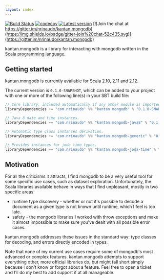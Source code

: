 ```yaml
---
layout: index
---
```


[![Build Status](https://travis-ci.org/nrinaudo/kantan.mongodb.svg?branch=master)](https://travis-ci.org/nrinaudo/kantan.mongodb)
[![codecov](https://codecov.io/gh/nrinaudo/kantan.mongodb/branch/master/graph/badge.svg)](https://codecov.io/gh/nrinaudo/kantan.mongodb)
[![Latest version](https://index.scala-lang.org/nrinaudo/kantan.mongodb/kantan.mongodb/latest.svg)](https://index.scala-lang.org/nrinaudo/kantan.mongodb)
[![Join the chat at https://gitter.im/nrinaudo/kantan.mongodb](https://img.shields.io/badge/gitter-join%20chat-52c435.svg)](https://gitter.im/nrinaudo/kantan.mongodb)

kantan.mongodb is a library for interacting with mongodb written in the
[Scala programming language](http://www.scala-lang.org).

## Getting started

kantan.mongodb is currently available for Scala 2.10, 2.11 and 2.12.

The current version is `0.1.0-SNAPSHOT`, which can be added to your project with one or more of the following line(s)
in your SBT build file:

```scala
// Core library, included automatically if any other module is imported.
libraryDependencies += "com.nrinaudo" %% "kantan.mongodb" % "0.1.0-SNAPSHOT"

// Java 8 date and time instances.
libraryDependencies += "com.nrinaudo" %% "kantan.mongodb-java8" % "0.1.0-SNAPSHOT"

// Automatic type class instances derivation.
libraryDependencies += "com.nrinaudo" %% "kantan.mongodb-generic" % "0.1.0-SNAPSHOT"

// Provides instances for joda time types.
libraryDependencies += "com.nrinaudo" %% "kantan.mongodb-joda-time" % "0.1.0-SNAPSHOT"
```

## Motivation

For all the criticisms it attracts, I find mongodb to be a very useful tool for some specific use cases, such as dataset
exploration. Unfortunately, the Scala libraries available behave in ways that I find unpleasant, mostly in two specific
areas:

* runtime type discovery - whether or not it's possible to decode a document as a given type is not known until runtime,
  which I feel is too late.
* safety - the mongodb libraries I worked with throw exceptions and make it almost impossible to make sure you've
  dealt with all possible error cases.
  
kantan.mongodb addresses these issues in the standard way: type classes for decoding, and errors directly encoded in
types.

Note that none of my current use cases require some of mongodb's most advanced or complex features. kantan.mongodb
attempts to support everything other, more official libraries do, but might fall short simply because I don't know or
forgot about a feature. Feel free to open a ticket and I'll do my best to add support if at all manageable.
